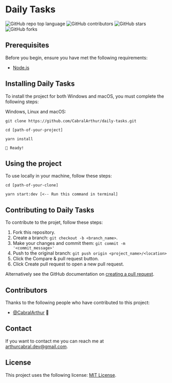 # Daily Tasks

<!--- These are examples. See https://shields.io for others or to customize this set of shields. You might want to include dependencies, project status and licence info here --->
![GitHub repo top language](https://img.shields.io/github/languages/top/CabralArthur/daily-tasks)
![GitHub contributors](https://img.shields.io/github/contributors/CabralArthur/daily-tasks)
![GitHub stars](https://img.shields.io/github/stars/CabralArthur/daily-tasks?style=social)
![GitHub forks](https://img.shields.io/github/forks/CabralArthur/daily-tasks?style=social)

## Prerequisites

Before you begin, ensure you have met the following requirements:

- [Node.js](https://nodejs.org/en/)

## Installing Daily Tasks

To install the project for both Windows and macOS, you must complete the following steps:

Windows, Linux and macOS:

```shell
git clone https://github.com/CabralArthur/daily-tasks.git

cd [path-of-your-project]

yarn install

🎉 Ready!
```

## Using the project

To use locally in your machine, follow these steps:

```shell
cd [path-of-your-clone]

yarn start:dev [<-- Run this command in terminal]
```

## Contributing to Daily Tasks

To contribute to the projet, follow these steps:

1. Fork this repository.
2. Create a branch: `git checkout -b <branch_name>`.
3. Make your changes and commit them: `git commit -m '<commit_message>'`
4. Push to the original branch: `git push origin <project_name>/<location>`
5. Click the Compare & pull request button.
6. Click Create pull request to open a new pull request.

Alternatively see the GitHub documentation on [creating a pull request](https://help.github.com/en/github/collaborating-with-issues-and-pull-requests/creating-a-pull-request).

## Contributors

Thanks to the following people who have contributed to this project:

- [@CabralArthur](https://github.com/CabraArthur) 📖

## Contact

If you want to contact me you can reach me at arthurcabral.dev@gmail.com.

## License
<!--- If you're not sure which open license to use see https://choosealicense.com/--->

This project uses the following license: [MIT License](https://github.com/CabralArthur/daily-tasks/blob/main/LICENSE).

